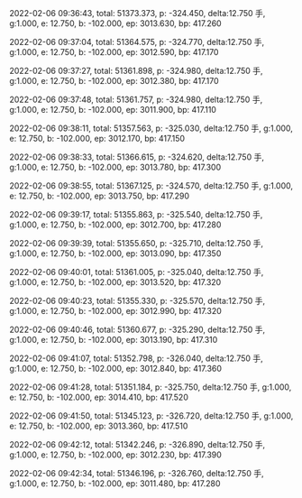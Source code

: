 2022-02-06 09:36:43, total: 51373.373, p: -324.450, delta:12.750 手, g:1.000, e: 12.750, b: -102.000, ep: 3013.630, bp: 417.260

2022-02-06 09:37:04, total: 51364.575, p: -324.770, delta:12.750 手, g:1.000, e: 12.750, b: -102.000, ep: 3012.590, bp: 417.170

2022-02-06 09:37:27, total: 51361.898, p: -324.980, delta:12.750 手, g:1.000, e: 12.750, b: -102.000, ep: 3012.380, bp: 417.170

2022-02-06 09:37:48, total: 51361.757, p: -324.980, delta:12.750 手, g:1.000, e: 12.750, b: -102.000, ep: 3011.900, bp: 417.110

2022-02-06 09:38:11, total: 51357.563, p: -325.030, delta:12.750 手, g:1.000, e: 12.750, b: -102.000, ep: 3012.170, bp: 417.150

2022-02-06 09:38:33, total: 51366.615, p: -324.620, delta:12.750 手, g:1.000, e: 12.750, b: -102.000, ep: 3013.780, bp: 417.300

2022-02-06 09:38:55, total: 51367.125, p: -324.570, delta:12.750 手, g:1.000, e: 12.750, b: -102.000, ep: 3013.750, bp: 417.290

2022-02-06 09:39:17, total: 51355.863, p: -325.540, delta:12.750 手, g:1.000, e: 12.750, b: -102.000, ep: 3012.700, bp: 417.280

2022-02-06 09:39:39, total: 51355.650, p: -325.710, delta:12.750 手, g:1.000, e: 12.750, b: -102.000, ep: 3013.090, bp: 417.350

2022-02-06 09:40:01, total: 51361.005, p: -325.040, delta:12.750 手, g:1.000, e: 12.750, b: -102.000, ep: 3013.520, bp: 417.320

2022-02-06 09:40:23, total: 51355.330, p: -325.570, delta:12.750 手, g:1.000, e: 12.750, b: -102.000, ep: 3012.990, bp: 417.320

2022-02-06 09:40:46, total: 51360.677, p: -325.290, delta:12.750 手, g:1.000, e: 12.750, b: -102.000, ep: 3013.190, bp: 417.310

2022-02-06 09:41:07, total: 51352.798, p: -326.040, delta:12.750 手, g:1.000, e: 12.750, b: -102.000, ep: 3012.840, bp: 417.360

2022-02-06 09:41:28, total: 51351.184, p: -325.750, delta:12.750 手, g:1.000, e: 12.750, b: -102.000, ep: 3014.410, bp: 417.520

2022-02-06 09:41:50, total: 51345.123, p: -326.720, delta:12.750 手, g:1.000, e: 12.750, b: -102.000, ep: 3013.360, bp: 417.510

2022-02-06 09:42:12, total: 51342.246, p: -326.890, delta:12.750 手, g:1.000, e: 12.750, b: -102.000, ep: 3012.230, bp: 417.390

2022-02-06 09:42:34, total: 51346.196, p: -326.760, delta:12.750 手, g:1.000, e: 12.750, b: -102.000, ep: 3011.480, bp: 417.280
